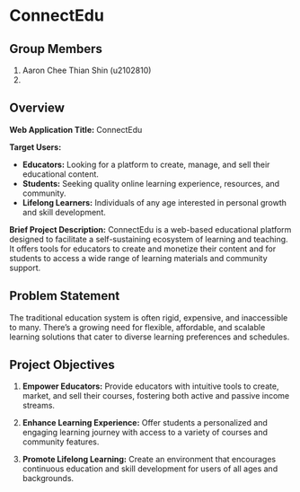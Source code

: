 # ConnectEdu
## __Group Members__
1. Aaron Chee Thian Shin (u2102810)
2. 
## Overview

**Web Application Title:** ConnectEdu

**Target Users:**
- **Educators:** Looking for a platform to create, manage, and sell their educational content.
- **Students:** Seeking quality online learning experience, resources, and community.
- **Lifelong Learners:** Individuals of any age interested in personal growth and skill development.

**Brief Project Description:**
ConnectEdu is a web-based educational platform designed to facilitate a self-sustaining ecosystem of learning and teaching. It offers tools for educators to create and monetize their content and for students to access a wide range of learning materials and community support.

## Problem Statement
The traditional education system is often rigid, expensive, and inaccessible to many. There’s a growing need for flexible, affordable, and scalable learning solutions that cater to diverse learning preferences and schedules.

## Project Objectives
1. **Empower Educators:** Provide educators with intuitive tools to create, market, and sell their courses, fostering both active and passive income streams.
   
2. **Enhance Learning Experience:** Offer students a personalized and engaging learning journey with access to a variety of courses and community features.
   
3. **Promote Lifelong Learning:** Create an environment that encourages continuous education and skill development for users of all ages and backgrounds.
